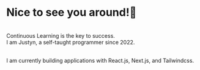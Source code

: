 <h1>Nice to see you around!👋</h1>  <br>
Continuous Learning is the key to success.<br>
I am Justyn, a self-taught programmer since 2022.<br><br>

I am currently building applications with React.js, Next.js, and Tailwindcss.
<!--
**justynleung/justynleung** is a ✨ _special_ ✨ repository because its `README.md` (this file) appears on your GitHub profile.

Here are some ideas to get you started:

- 🔭 I’m currently working on ...
- 🌱 I’m currently learning ...
- 👯 I’m looking to collaborate on ...
- 🤔 I’m looking for help with ...
- 💬 Ask me about ...
- 📫 How to reach me: ...
- 😄 Pronouns: ...
- ⚡ Fun fact: ...
-->
